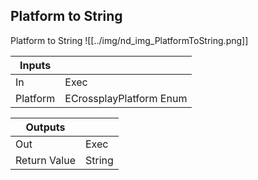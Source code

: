 ## Platform to String
Platform to String
![[../img/nd_img_PlatformToString.png]]

|Inputs||
|--|--|
| In | Exec |
| Platform | ECrossplayPlatform Enum |

|Outputs||
|--|--|
| Out | Exec |
| Return Value | String |
